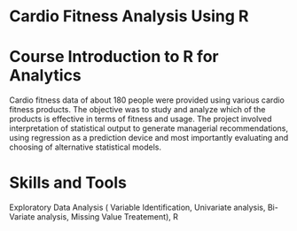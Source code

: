 # Cardio Fitness Analysis Using R

# Course Introduction to R for Analytics

Cardio fitness data of about 180 people were provided using various cardio fitness products. The objective was to study and analyze which of the products is effective in terms of fitness and usage. The project involved interpretation of statistical output to generate managerial recommendations, using regression as a prediction device and most importantly evaluating and choosing of alternative statistical models.

# Skills and Tools

Exploratory Data Analysis ( Variable Identification, Univariate analysis, Bi-Variate analysis, Missing Value Treatement), R
